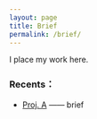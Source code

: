 ```yaml
---
layout: page
title: Brief
permalink: /brief/
---
```


I place my work here.

### Recents：
- [Proj. A](#) —— brief
